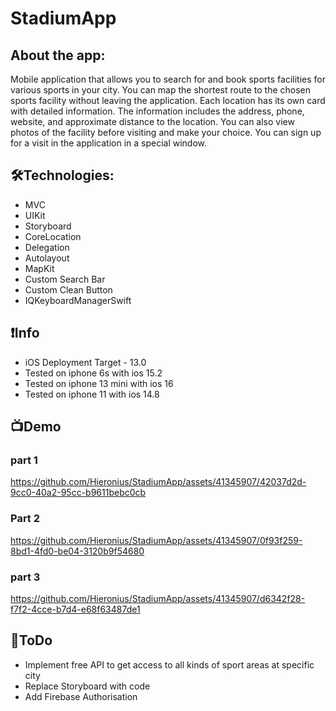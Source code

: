 # StadiumApp

## About the app:

Mobile application that allows you to search for and book sports facilities for various sports in your city. You can map the shortest route to the chosen sports facility without leaving the application. Each location has its own card with detailed information. The information includes the address, phone, website, and approximate distance to the location. You can also view photos of the facility before visiting and make your choice. You can sign up for a visit in the application in a special window.

## 🛠Technologies:
- MVC
- UIKit
- Storyboard
- CoreLocation
- Delegation
- Autolayout
- MapKit
- Custom Search Bar
- Custom Clean Button
- IQKeyboardManagerSwift

## ❗️Info
- iOS Deployment Target - 13.0
- Tested on iphone 6s with ios 15.2
- Tested on iphone 13 mini with ios 16
- Tested on iphone 11 with ios 14.8

## 📺Demo

### part 1
https://github.com/Hieronius/StadiumApp/assets/41345907/42037d2d-9cc0-40a2-95cc-b9611bebc0cb

### Part 2
https://github.com/Hieronius/StadiumApp/assets/41345907/0f93f259-8bd1-4fd0-be04-3120b9f54680

### part 3
https://github.com/Hieronius/StadiumApp/assets/41345907/d6342f28-f7f2-4cce-b7d4-e68f63487de1

## 📌ToDo
- Implement free API to get access to all kinds of sport areas at specific city
- Replace Storyboard with code
- Add Firebase Authorisation


